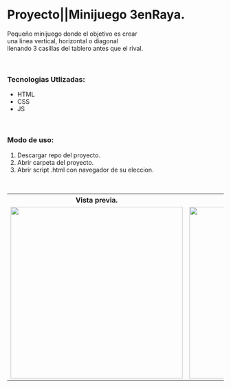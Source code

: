 # Proyecto||Minijuego 3enRaya.

<p>Pequeño minijuego donde el objetivo es crear<br>una linea vertical, horizontal o diagonal<br>llenando 3 casillas del tablero antes que el rival.</p><br>

<h3>Tecnologias Utlizadas:</h3>
<ul>
	<li>HTML</li>
	<li>CSS</li>
    <li>JS</li>
</ul><br>

<h3>Modo de uso:</h3>
<ol>
	<li>Descargar repo del proyecto.</li>
	<li>Abrir carpeta del proyecto.</li>
	<li>Abrir script .html con navegador de su eleccion.</li>
</ol><br>

<table>
	<tr>
		<th>Vista previa.</th>
	</tr>
	<tr>
		<td>
			<img src="" alt="" width="400">
		</td>
		<td>
			<img src="" alt="" width="400">
		</td>
		<td>
			<img src="" alt="" width="400">
		</td>
	</tr>
</table>